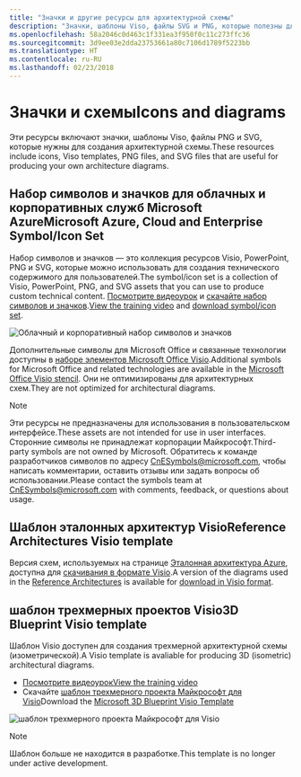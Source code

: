 ```yaml
---
title: "Значки и другие ресурсы для архитектурной схемы"
description: "Значки, шаблоны Viso, файлы SVG и PNG, которые полезны для создания архитектурных схем"
ms.openlocfilehash: 58a2046c0d463c1f331ea3f950f0c11c273ffc36
ms.sourcegitcommit: 3d9ee03e2dda23753661a80c7106d1789f5223bb
ms.translationtype: HT
ms.contentlocale: ru-RU
ms.lasthandoff: 02/23/2018
---
```

# <a name="icons-and-diagrams"></a><span data-ttu-id="91e3e-103">Значки и схемы</span><span class="sxs-lookup"><span data-stu-id="91e3e-103">Icons and diagrams</span></span>

<span data-ttu-id="91e3e-104">Эти ресурсы включают значки, шаблоны Viso, файлы PNG и SVG, которые нужны для создания архитектурной схемы.</span><span class="sxs-lookup"><span data-stu-id="91e3e-104">These resources include icons, Viso templates, PNG files, and SVG files that are useful for producing your own architecture diagrams.</span></span>

## <a name="microsoft-azure-cloud-and-enterprise-symbolicon-set"></a><span data-ttu-id="91e3e-105">Набор символов и значков для облачных и корпоративных служб Microsoft Azure</span><span class="sxs-lookup"><span data-stu-id="91e3e-105">Microsoft Azure, Cloud and Enterprise Symbol/Icon Set</span></span>

<span data-ttu-id="91e3e-106">Набор символов и значков — это коллекция ресурсов Visio, PowerPoint, PNG и SVG, которые можно использовать для создания технического содержимого для пользователей.</span><span class="sxs-lookup"><span data-stu-id="91e3e-106">The symbol/icon set is a collection of Visio, PowerPoint, PNG, and SVG assets that you can use to produce custom technical content.</span></span>
<span data-ttu-id="91e3e-107">[Посмотрите видеоурок](http://aka.ms/CnESymbolsVideo) и [скачайте набор символов и значков](http://aka.ms/CnESymbols).</span><span class="sxs-lookup"><span data-stu-id="91e3e-107">[View the training video](http://aka.ms/CnESymbolsVideo) and [download symbol/icon set](http://aka.ms/CnESymbols).</span></span> 

![Облачный и корпоративный набор символов и значков](./_images/CnESymbols.png)

<span data-ttu-id="91e3e-109">Дополнительные символы для Microsoft Office и связанные технологии доступны в [наборе элементов Microsoft Office Visio](http://www.microsoft.com/download/details.aspx?id=35772).</span><span class="sxs-lookup"><span data-stu-id="91e3e-109">Additional symbols for Microsoft Office and related technologies are available in the [Microsoft Office Visio stencil](http://www.microsoft.com/download/details.aspx?id=35772).</span></span> <span data-ttu-id="91e3e-110">Они не оптимизированы для архитектурных схем.</span><span class="sxs-lookup"><span data-stu-id="91e3e-110">They are not optimized for architectural diagrams.</span></span>   

> [!NOTE]
> <span data-ttu-id="91e3e-111">Эти ресурсы не предназначены для использования в пользовательском интерфейсе.</span><span class="sxs-lookup"><span data-stu-id="91e3e-111">These assets are not intended for use in user interfaces.</span></span> <span data-ttu-id="91e3e-112">Сторонние символы не принадлежат корпорации Майкрософт.</span><span class="sxs-lookup"><span data-stu-id="91e3e-112">Third-party symbols are not owned by Microsoft.</span></span>
> <span data-ttu-id="91e3e-113">Обратитесь к команде разработчиков символов по адресу [CnESymbols@microsoft.com](mailto:CnESymbols@microsoft.com), чтобы написать комментарии, оставить отзывы или задать вопросы об использовании.</span><span class="sxs-lookup"><span data-stu-id="91e3e-113">Please contact the symbols team at [CnESymbols@microsoft.com](mailto:CnESymbols@microsoft.com) with comments, feedback, or questions about usage.</span></span>

## <a name="reference-architectures-visio-template"></a><span data-ttu-id="91e3e-114">Шаблон эталонных архитектур Visio</span><span class="sxs-lookup"><span data-stu-id="91e3e-114">Reference Architectures Visio template</span></span> 

<span data-ttu-id="91e3e-115">Версия схем, используемых на странице [Эталонная архитектура Azure](../reference-architectures/index.md), доступна для [скачивания в формате Visio](https://aka.ms/arch-diagrams).</span><span class="sxs-lookup"><span data-stu-id="91e3e-115">A version of the diagrams used in the [Reference Architectures](../reference-architectures/index.md) is available for [download in Visio format](https://aka.ms/arch-diagrams).</span></span>

## <a name="3d-blueprint-visio-template"></a><span data-ttu-id="91e3e-116">шаблон трехмерных проектов Visio</span><span class="sxs-lookup"><span data-stu-id="91e3e-116">3D Blueprint Visio template</span></span>

<span data-ttu-id="91e3e-117">Шаблон Visio доступен для создания трехмерной архитектурной схемы (изометрической).</span><span class="sxs-lookup"><span data-stu-id="91e3e-117">A Visio template is avaliable for producing 3D (isometric) architectural diagrams.</span></span>

- [<span data-ttu-id="91e3e-118">Посмотрите видеоурок</span><span class="sxs-lookup"><span data-stu-id="91e3e-118">View the training video</span></span>](http://aka.ms/3dBlueprintTemplateVideo) 
- <span data-ttu-id="91e3e-119">Скачайте [шаблон трехмерного проекта Майкрософт для Visio](http://aka.ms/3DBlueprintTemplate)</span><span class="sxs-lookup"><span data-stu-id="91e3e-119">Download the [Microsoft 3D Blueprint Visio Template](http://aka.ms/3DBlueprintTemplate)</span></span>

![шаблон трехмерного проекта Майкрософт для Visio](./_images/3DBlueprintVisioTemplate.png)

> [!NOTE]
> <span data-ttu-id="91e3e-121">Шаблон больше не находится в разработке.</span><span class="sxs-lookup"><span data-stu-id="91e3e-121">This template is no longer under active development.</span></span>
